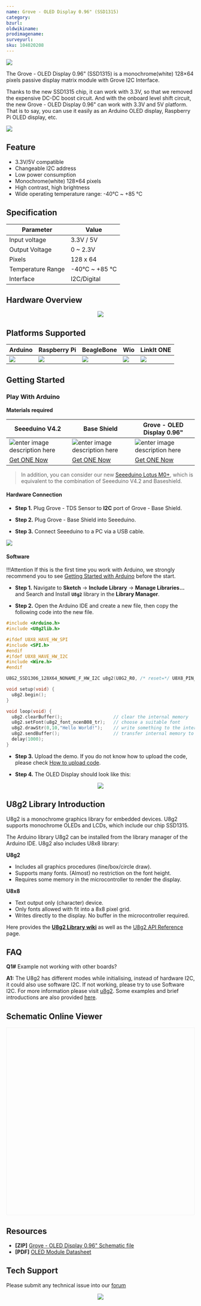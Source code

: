 ```yaml
---
name: Grove - OLED Display 0.96" (SSD1315)
category: 
bzurl: 
oldwikiname: 
prodimagename: 
surveyurl: 
sku: 104020208
---
```



![](https://files.seeedstudio.com/wiki/Grove-OLED-Display-0.96-SSD1315-/img/Grove-OLED-Displey-0.96-SSD1315-wiki.jpg)

The Grove - OLED Display 0.96" (SSD1315) is a monochrome(white) 128×64 pixels passive display matrix module with Grove I2C Interface.

Thanks to the new SSD1315 chip, it can work with 3.3V, so that we removed the expensive DC-DC boost circuit. And with the onboard level shift circuit, the new Grove - OLED Display 0.96" can work with 3.3V and 5V platform. That is to say, you can use it easily as an Arduino OLED display, Raspberry Pi OLED display, etc.

<p style=":center"><a href="https://www.seeedstudio.com/Grove-OLED-Display-0-96-SSD1315-p-4294.html" target="_blank"><img src="https://files.seeedstudio.com/wiki/Seeed-WiKi/docs/images/300px-Get_One_Now_Banner-ragular.png)" /></a></p>

## Feature

- 3.3V/5V compatible
- Changeable I2C address
- Low power consumption
- Monochrome(white) 128×64 pixels
- High contrast, high brightness
- Wide operating temperature range: -40℃ ~ +85 ℃


## Specification

|Parameter|Value|
|---|---|
|Input voltage|3.3V / 5V|
|Output Voltage| 0 ~ 2.3V |
|Pixels|128 x 64|
|Temperature Range|-40℃ ~ +85 ℃|
|Interface|I2C/Digital|

## Hardware Overview

<div align="center">
<figure>
  <p style=":center"><a href="https://raw.githubusercontent.com/SeeedDocument/Grove-OLED-Display-0.96-SSD1315-/master/img/Grove-OLED-Displey-0.96-SSD1315-pin.jpgg" target="_blank"><img src="https://raw.githubusercontent.com/SeeedDocument/Grove-OLED-Display-0.96-SSD1315-/master/img/Grove-OLED-Displey-0.96-SSD1315-pin.jpg" /></a></p>
</figure>
</div>


## Platforms Supported

| Arduino                                                                                             | Raspberry Pi                                                                                             | BeagleBone                                                                                      | Wio                                                                                               | LinkIt ONE                                                                                         |
|-----------------------------------------------------------------------------------------------------|----------------------------------------------------------------------------------------------------------|-------------------------------------------------------------------------------------------------|---------------------------------------------------------------------------------------------------|----------------------------------------------------------------------------------------------------|
| ![](https://raw.githubusercontent.com/SeeedDocument/wiki_english/master/docs/images/arduino_logo.jpg) | ![](https://raw.githubusercontent.com/SeeedDocument/wiki_english/master/docs/images/raspberry_pi_logo_n.jpg) | ![](https://raw.githubusercontent.com/SeeedDocument/wiki_english/master/docs/images/bbg_logo_n.jpg) | ![](https://raw.githubusercontent.com/SeeedDocument/wiki_english/master/docs/images/wio_logo_n.jpg) | ![](https://raw.githubusercontent.com/SeeedDocument/wiki_english/master/docs/images/linkit_logo_n.jpg) |


## Getting Started

### Play With Arduino


**Materials required**


| Seeeduino V4.2 | Base Shield | Grove - OLED Display 0.96"|
|--------------|-------------|-----------------|
|![enter image description here](https://files.seeedstudio.com/wiki/wiki_english/docs/images/seeeduino_v4.2.jpg)|![enter image description here](https://files.seeedstudio.com/wiki/wiki_english/docs/images/base_shield.jpg)|![enter image description here](https://files.seeedstudio.com/wiki/Grove-OLED-Display-0.96-SSD1315-/img/Grove-OLED-Displey-0.96-SSD1315-thumbnail.jpg)
|[Get ONE Now](http://www.seeedstudio.com/Seeeduino-V4.2-p-2517.html)|[Get ONE Now](https://www.seeedstudio.com/Base-Shield-V2-p-1378.html)|[Get ONE Now](https://www.seeedstudio.com/Grove-OLED-Display-0-96-SSD1315-p-4294.html)|

>In addition, you can consider our new [Seeeduino Lotus M0+](https://www.seeedstudio.com/Seeeduino-Lotus-Cortex-M0-p-2896.html), which is equivalent to the combination of Seeeduino V4.2 and Baseshield.

#### Hardware Connection

- **Step 1.** Plug Grove - TDS Sensor to **I2C** port of Grove - Base Shield.

- **Step 2.** Plug Grove - Base Shield into Seeeduino.

- **Step 3.** Connect Seeeduino to a PC via a USB cable.

![](https://github.com/SeeedDocument/Grove-OLED-Display-0.96-SSD1315-/raw/master/img/connection.png)

#### Software

!!!Attention
        If this is the first time you work with Arduino, we strongly recommend you to see [Getting Started with Arduino](http://wiki.seeedstudio.com/Getting_Started_with_Arduino/) before the start.


- **Step 1.**  Navigate to **Sketch** -> **Include Library** -> **Manage Libraries...** and Search and Install **`U8g2`** library in the **Library Manager**.

- **Step 2.**  Open the Arduino IDE and create a new file, then copy the following code into the new file.

```C++
#include <Arduino.h>
#include <U8g2lib.h>

#ifdef U8X8_HAVE_HW_SPI
#include <SPI.h>
#endif
#ifdef U8X8_HAVE_HW_I2C
#include <Wire.h>
#endif

U8G2_SSD1306_128X64_NONAME_F_HW_I2C u8g2(U8G2_R0, /* reset=*/ U8X8_PIN_NONE);

void setup(void) {
  u8g2.begin();
}

void loop(void) {
  u8g2.clearBuffer();					// clear the internal memory
  u8g2.setFont(u8g2_font_ncenB08_tr);	// choose a suitable font
  u8g2.drawStr(0,10,"Hello World!");	// write something to the internal memory
  u8g2.sendBuffer();					// transfer internal memory to the display
  delay(1000);  
}

```

- **Step 3.** Upload the demo. If you do not know how to upload the code, please check [How to upload code](http://wiki.seeedstudio.com/Upload_Code/).

- **Step 4.** The OLED Display should look like this:

<div align=center><img src="https://github.com/SeeedDocument/Grove-OLED-Display-0.96-SSD1315-/raw/master/img/result.png"/></div>

## U8g2 Library Introduction

U8g2 is a monochrome graphics library for embedded devices. U8g2 supports monochrome OLEDs and LCDs, which include our chip SSD1315.

The Arduino library U8g2 can be installed from the library manager of the Arduino IDE. U8g2 also includes U8x8 library:

**U8g2**

- Includes all graphics procedures (line/box/circle draw).
- Supports many fonts. (Almost) no restriction on the font height.
- Requires some memory in the microcontroller to render the display.

**U8x8**

- Text output only (character) device.
- Only fonts allowed with fit into a 8x8 pixel grid.
- Writes directly to the display. No buffer in the microcontroller required.

Here provides the [**U8g2 Library wiki**](https://github.com/olikraus/u8g2/wiki) as well as the [U8g2 API Reference](https://github.com/olikraus/u8g2/wiki/u8g2reference) page.

## FAQ

**Q1#** Example not working with other boards?

**A1:** The U8g2 has different modes while initialising, instead of hardware I2C, it could also use software I2C. If not working, please try to use Software I2C. For more information please visit [u8g2](https://github.com/olikraus/U8g2_Arduino). Some examples and brief introductions are also provided [here](https://github.com/Seeed-Studio/Seeed_Learning_Space/tree/master/Grove%20-%20OLED%20Display%200.96''(SSD1315)V1.0).

## Schematic Online Viewer


<div class="altium-ecad-viewer" data-project-src="https://github.com/SeeedDocument/Grove-OLED-Display-0.96-SSD1315-/raw/master/res/Grove%20-%20OLED%20Display%200.96%20(SSD1315)_v1.0.zip" style="border-radius: 0px 0px 4px 4px; height: 500px; border-style: solid; border-width: 1px; border-color: rgb(241, 241, 241); overflow: hidden; max-width: 1280px; max-height: 700px; box-sizing: border-box;" />
</div>

## Resources

- **[ZIP]** [Grove - OLED Display 0.96" Schematic file](https://github.com/SeeedDocument/Grove-OLED-Display-0.96-SSD1315-/raw/master/res/Grove%20-%20OLED%20Display%200.96%20(SSD1315)_v1.0.zip)
- **[PDF]** [OLED Module Datasheet](https://files.seeedstudio.com/wiki/Grove-OLED-Display-0.96-SSD1315-/res/OEL%20Display%20Module.pdf)

## Tech Support
Please submit any technical issue into our [forum](http://forum.seeedstudio.com/)<br /><p style="text-align:center"><a href="https://www.seeedstudio.com/act-4.html?utm_source=wiki&utm_medium=wikibanner&utm_campaign=newproducts" target="_blank"><img src="https://github.com/SeeedDocument/Wiki_Banner/raw/master/new_product.jpg" /></a></p>